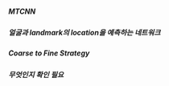 ##### MTCNN
##### 얼굴과 landmark의 location을 예측하는 네트워크

##### Coarse to Fine Strategy
##### 무엇인지 확인 필요

##### 